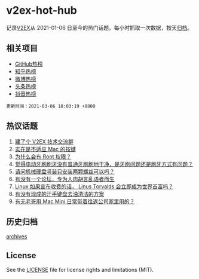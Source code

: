 # v2ex-hot-hub

 记录[V2EX](https://www.v2ex.com/)从 2021-01-06 日至今的热门话题。每小时抓取一次数据，按天[归档](archives)。
 
 ## 相关项目

- [GitHub热榜](https://github.com/snaildev/github-hot-hub)
- [知乎热榜](https://github.com/snaildev/zhihu-hot-hub)
- [微博热榜](https://github.com/snaildev/weibo-hot-hub)
- [头条热榜](https://github.com/snaildev/toutiao-hot-hub)
- [抖音热榜](https://github.com/snaildev/douyin-hot-hub)


 `更新时间：2021-03-06 18:03:19 +0800`

## 热议话题

1. [建了个 V2EX 技术交流群](https://www.v2ex.com/t/759056)
1. [实在是不适应 Mac 的按键](https://www.v2ex.com/t/758970)
1. [为什么会有 Root 权限？](https://www.v2ex.com/t/758933)
1. [觉得电动牙刷刷牙没有普通牙刷刷地干净，是牙刷问题还是刷牙方式有问题？](https://www.v2ex.com/t/758986)
1. [请问机械硬盘竖装只安装两颗螺丝可以吗？](https://www.v2ex.com/t/758967)
1. [有没有一个论坛，专为人肉胡言乱语者而生](https://www.v2ex.com/t/758991)
1. [Linux 如果宣布收费的话， Linus Torvalds 会立即成为世界首富吗？](https://www.v2ex.com/t/759028)
1. [有没有现成的汗手键盘去油清洁的方案](https://www.v2ex.com/t/758985)
1. [有无老哥用 Mac Mini 日常带着往返公司家里用的？](https://www.v2ex.com/t/759007)

## 历史归档

[archives](archives)

## License

See the [LICENSE](LICENSE) file for license rights and limitations (MIT).
